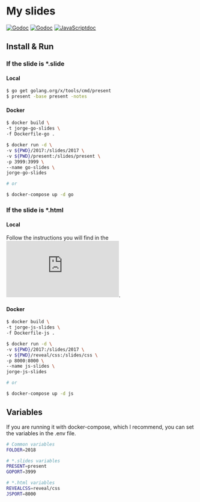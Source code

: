 # My slides
[![Godoc](https://img.shields.io/badge/present-documentation-blue.svg)](https://godoc.org/golang.org/x/tools/present)
[![Godoc](https://img.shields.io/badge/present-documentation2-blue.svg)](https://godoc.org/golang.org/x/tools/cmd/present)
[![JavaScriptdoc](https://img.shields.io/badge/reveal.js-documentation-yellow.svg)](https://github.com/hakimel/reveal.js)

## Install & Run
### If the slide is *.slide
#### Local
```zsh
$ go get golang.org/x/tools/cmd/present
$ present -base present -notes
```
#### Docker
```zsh
$ docker build \
-t jorge-go-slides \
-f Dockerfile-go .

$ docker run -d \
-v ${PWD}/2017:/slides/2017 \
-v ${PWD}/present:/slides/present \
-p 3999:3999 \
--name go-slides \
jorge-go-slides

# or

$ docker-compose up -d go
```
### If the slide is *.html
#### Local
Follow the instructions you will find in the ![reveal.js documentation](https://github.com/hakimel/reveal.js).
#### Docker
```zsh
$ docker build \
-t jorge-js-slides \
-f Dockerfile-js .

$ docker run -d \
-v ${PWD}/2017:/slides/2017 \
-v ${PWD}/reveal/css:/slides/css \
-p 8000:8000 \
--name js-slides \
jorge-js-slides

# or

$ docker-compose up -d js
```
## Variables
If you are running it with docker-compose, which I recommend, you can set the
variables in the .env file.
```zsh
# Common variables
FOLDER=2018

# *.slides variables
PRESENT=present
GOPORT=3999

# *.html variables
REVEALCSS=reveal/css
JSPORT=8000
```
